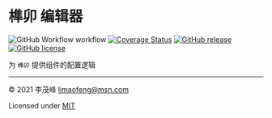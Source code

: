 # 榫卯 编辑器

![GitHub Workflow workflow](https://github.com/limaofeng/sunmao-editor/actions/workflows/main.yml/badge.svg)
[![Coverage Status](https://coveralls.io/repos/github/limaofeng/sunmao-editor/badge.svg?branch=master)](https://coveralls.io/github/limaofeng/sunmao?branch=master)
[![GitHub release](https://img.shields.io/github/release/limaofeng/sunmao)](https://github.com/limaofeng/sunmao-editor/releases/)
[![GitHub license](https://img.shields.io/github/license/limaofeng/sunmao)](https://github.com/limaofeng/sunmao-editor/blob/master/LICENSE)


为 `榫卯` 提供组件的配置逻辑


----

© 2021 李茂峰 <limaofeng@msn.com>

Licensed under [MIT](https://raw.githubusercontent.com/limaofeng/sunmao-editor/master/LICENSE)